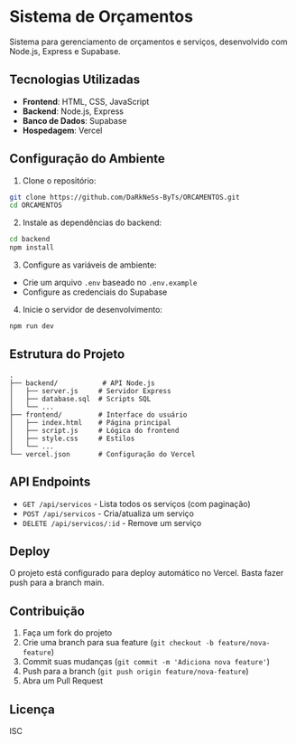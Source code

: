 # Sistema de Orçamentos

Sistema para gerenciamento de orçamentos e serviços, desenvolvido com Node.js, Express e Supabase.

## Tecnologias Utilizadas

- **Frontend**: HTML, CSS, JavaScript
- **Backend**: Node.js, Express
- **Banco de Dados**: Supabase
- **Hospedagem**: Vercel

## Configuração do Ambiente

1. Clone o repositório:

```bash
git clone https://github.com/DaRkNeSs-ByTs/ORCAMENTOS.git
cd ORCAMENTOS
```

2. Instale as dependências do backend:

```bash
cd backend
npm install
```

3. Configure as variáveis de ambiente:

- Crie um arquivo `.env` baseado no `.env.example`
- Configure as credenciais do Supabase

4. Inicie o servidor de desenvolvimento:

```bash
npm run dev
```

## Estrutura do Projeto

```
.
├── backend/           # API Node.js
│   ├── server.js     # Servidor Express
│   ├── database.sql  # Scripts SQL
│   └── ...
├── frontend/         # Interface do usuário
│   ├── index.html    # Página principal
│   ├── script.js     # Lógica do frontend
│   ├── style.css     # Estilos
│   └── ...
└── vercel.json       # Configuração do Vercel
```

## API Endpoints

- `GET /api/servicos` - Lista todos os serviços (com paginação)
- `POST /api/servicos` - Cria/atualiza um serviço
- `DELETE /api/servicos/:id` - Remove um serviço

## Deploy

O projeto está configurado para deploy automático no Vercel. Basta fazer push para a branch main.

## Contribuição

1. Faça um fork do projeto
2. Crie uma branch para sua feature (`git checkout -b feature/nova-feature`)
3. Commit suas mudanças (`git commit -m 'Adiciona nova feature'`)
4. Push para a branch (`git push origin feature/nova-feature`)
5. Abra um Pull Request

## Licença

ISC
